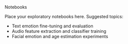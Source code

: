 Notebooks

Place your exploratory notebooks here. Suggested topics:
- Text emotion fine-tuning and evaluation
- Audio feature extraction and classifier training
- Facial emotion and age estimation experiments

